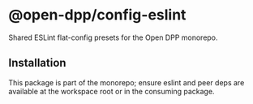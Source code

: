 # @open-dpp/config-eslint

Shared ESLint flat-config presets for the Open DPP monorepo.

## Installation

This package is part of the monorepo; ensure eslint and peer deps are available at the workspace root or in the consuming package.
